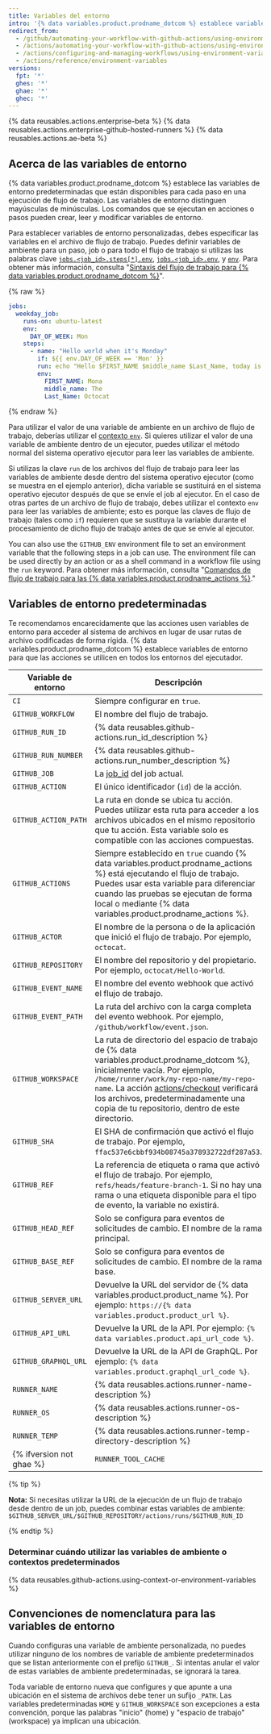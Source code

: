 ```yaml
---
title: Variables del entorno
intro: '{% data variables.product.prodname_dotcom %} establece variables de entorno predeterminadas para cada ejecución de flujo de trabajo de {% data variables.product.prodname_actions %}. También puedes establecer variables de entorno personalizadas en tu archivo de flujo de trabajo.'
redirect_from:
  - /github/automating-your-workflow-with-github-actions/using-environment-variables
  - /actions/automating-your-workflow-with-github-actions/using-environment-variables
  - /actions/configuring-and-managing-workflows/using-environment-variables
  - /actions/reference/environment-variables
versions:
  fpt: '*'
  ghes: '*'
  ghae: '*'
  ghec: '*'
---
```


{% data reusables.actions.enterprise-beta %}
{% data reusables.actions.enterprise-github-hosted-runners %}
{% data reusables.actions.ae-beta %}

## Acerca de las variables de entorno

{% data variables.product.prodname_dotcom %} establece las variables de entorno predeterminadas que están disponibles para cada paso en una ejecución de flujo de trabajo. Las variables de entorno distinguen mayúsculas de minúsculas. Los comandos que se ejecutan en acciones o pasos pueden crear, leer y modificar variables de entorno.

Para establecer variables de entorno personalizadas, debes especificar las variables en el archivo de flujo de trabajo. Puedes definir variables de ambiente para un paso, job o para todo el flujo de trabajo si utilizas las palabras clave [`jobs.<job_id>.steps[*].env`](/github/automating-your-workflow-with-github-actions/workflow-syntax-for-github-actions#jobsjob_idstepsenv), [`jobs.<job_id>.env`](/github/automating-your-workflow-with-github-actions/workflow-syntax-for-github-actions#jobsjob_idenv), y [`env`](/github/automating-your-workflow-with-github-actions/workflow-syntax-for-github-actions#env). Para obtener más información, consulta "[Sintaxis del flujo de trabajo para {% data variables.product.prodname_dotcom %}](/articles/workflow-syntax-for-github-actions/#jobsjob_idstepsenv)".

{% raw %}
```yaml
jobs:
  weekday_job:
    runs-on: ubuntu-latest
    env:
      DAY_OF_WEEK: Mon
    steps:
      - name: "Hello world when it's Monday"
        if: ${{ env.DAY_OF_WEEK == 'Mon' }}
        run: echo "Hello $FIRST_NAME $middle_name $Last_Name, today is Monday!"
        env:
          FIRST_NAME: Mona
          middle_name: The
          Last_Name: Octocat
```
{% endraw %}

Para utilizar el valor de una variable de ambiente en un archivo de flujo de trabajo, deberías utilizar el [contexto `env`](/actions/reference/context-and-expression-syntax-for-github-actions#env-context). Si quieres utilizar el valor de una variable de ambiente dentro de un ejecutor, puedes utilizar el método normal del sistema operativo ejecutor para leer las variables de ambiente.

Si utilizas la clave `run` de los archivos del flujo de trabajo para leer las variables de ambiente desde dentro del sistema operativo ejecutor (como se muestra en el ejemplo anterior), dicha variable se sustituirá en el sistema operativo ejecutor después de que se envíe el job al ejecutor. En el caso de otras partes de un archivo de flujo de trabajo, debes utilizar el contexto `env` para leer las variables de ambiente; esto es porque las claves de flujo de trabajo (tales como `if`) requieren que se sustituya la variable durante el procesamiento de dicho flujo de trabajo antes de que se envíe al ejecutor.

You can also use the `GITHUB_ENV` environment file to set an environment variable that the following steps in a job can use. The environment file can be used directly by an action or as a shell command in a workflow file using the `run` keyword. Para obtener más información, consulta "[Comandos de flujo de trabajo para las {% data variables.product.prodname_actions %}](/actions/reference/workflow-commands-for-github-actions/#setting-an-environment-variable)."

## Variables de entorno predeterminadas

Te recomendamos encarecidamente que las acciones usen variables de entorno para acceder al sistema de archivos en lugar de usar rutas de archivo codificadas de forma rígida. {% data variables.product.prodname_dotcom %} establece variables de entorno para que las acciones se utilicen en todos los entornos del ejecutador.

| Variable de entorno  | Descripción                                                                                                                                                                                                                                                                                                                                          |
| -------------------- | ---------------------------------------------------------------------------------------------------------------------------------------------------------------------------------------------------------------------------------------------------------------------------------------------------------------------------------------------------- |
| `CI`                 | Siempre configurar en `true`.                                                                                                                                                                                                                                                                                                                        |
| `GITHUB_WORKFLOW`    | El nombre del flujo de trabajo.                                                                                                                                                                                                                                                                                                                      |
| `GITHUB_RUN_ID`      | {% data reusables.github-actions.run_id_description %}
| `GITHUB_RUN_NUMBER`  | {% data reusables.github-actions.run_number_description %}
| `GITHUB_JOB`         | La [job_id](/actions/reference/workflow-syntax-for-github-actions#jobsjob_id) del job actual.                                                                                                                                                                                                                                                        |
| `GITHUB_ACTION`      | El único identificador (`id`) de la acción.                                                                                                                                                                                                                                                                                                          |
| `GITHUB_ACTION_PATH` | La ruta en donde se ubica tu acción. Puedes utilizar esta ruta para acceder a los archivos ubicados en el mismo repositorio que tu acción. Esta variable solo es compatible con las acciones compuestas.                                                                                                                                             |
| `GITHUB_ACTIONS`     | Siempre establecido en `true` cuando {% data variables.product.prodname_actions %} está ejecutando el flujo de trabajo. Puedes usar esta variable para diferenciar cuando las pruebas se ejecutan de forma local o mediante {% data variables.product.prodname_actions %}.                                                                         |
| `GITHUB_ACTOR`       | El nombre de la persona o de la aplicación que inició el flujo de trabajo. Por ejemplo, `octocat`.                                                                                                                                                                                                                                                   |
| `GITHUB_REPOSITORY`  | El nombre del repositorio y del propietario. Por ejemplo, `octocat/Hello-World`.                                                                                                                                                                                                                                                                     |
| `GITHUB_EVENT_NAME`  | El nombre del evento webhook que activó el flujo de trabajo.                                                                                                                                                                                                                                                                                         |
| `GITHUB_EVENT_PATH`  | La ruta del archivo con la carga completa del evento webhook. Por ejemplo, `/github/workflow/event.json`.                                                                                                                                                                                                                                            |
| `GITHUB_WORKSPACE`   | La ruta de directorio del espacio de trabajo de {% data variables.product.prodname_dotcom %}, inicialmente vacía. Por ejemplo, `/home/runner/work/my-repo-name/my-repo-name`. La acción [actions/checkout](https://github.com/actions/checkout) verificará los archivos, predeterminadamente una copia de tu repositorio, dentro de este directorio. |
| `GITHUB_SHA`         | El SHA de confirmación que activó el flujo de trabajo. Por ejemplo, `ffac537e6cbbf934b08745a378932722df287a53`.                                                                                                                                                                                                                                      |
| `GITHUB_REF`         | La referencia de etiqueta o rama que activó el flujo de trabajo. Por ejemplo, `refs/heads/feature-branch-1`. Si no hay una rama o una etiqueta disponible para el tipo de evento, la variable no existirá.                                                                                                                                           |
| `GITHUB_HEAD_REF`    | Solo se configura para eventos de solicitudes de cambio. El nombre de la rama principal.                                                                                                                                                                                                                                                             |
| `GITHUB_BASE_REF`    | Solo se configura para eventos de solicitudes de cambio. El nombre de la rama base.                                                                                                                                                                                                                                                                  |
| `GITHUB_SERVER_URL`  | Devuelve la URL del servidor de {% data variables.product.product_name %}. Por ejemplo: `https://{% data variables.product.product_url %}`.                                                                                                                                                                                                          |
| `GITHUB_API_URL`     | Devuelve la URL de la API. Por ejemplo: `{% data variables.product.api_url_code %}`.                                                                                                                                                                                                                                                                 |
| `GITHUB_GRAPHQL_URL` | Devuelve la URL de la API de GraphQL. Por ejemplo: `{% data variables.product.graphql_url_code %}`.                                                                                                                                                                                                                                                  |
| `RUNNER_NAME`        | {% data reusables.actions.runner-name-description %}
| `RUNNER_OS`          | {% data reusables.actions.runner-os-description %}
| `RUNNER_TEMP`        | {% data reusables.actions.runner-temp-directory-description %}
{% ifversion not ghae %}| `RUNNER_TOOL_CACHE` | {% data reusables.actions.runner-tool-cache-description %}{% endif %}

{% tip %}

**Nota:** Si necesitas utilizar la URL de la ejecución de un flujo de trabajo desde dentro de un job, puedes combinar estas variables de ambiente: `$GITHUB_SERVER_URL/$GITHUB_REPOSITORY/actions/runs/$GITHUB_RUN_ID`

{% endtip %}

### Determinar cuándo utilizar las variables de ambiente o contextos predeterminados

{% data reusables.github-actions.using-context-or-environment-variables %}

## Convenciones de nomenclatura para las variables de entorno

Cuando configuras una variable de ambiente personalizada, no puedes utilizar ninguno de los nombres de variable de ambiente predeterminados que se listan anteriormente con el prefijo `GITHUB_`. Si intentas anular el valor de estas variables de ambiente predeterminadas, se ignorará la tarea.

Toda variable de entorno nueva que configures y que apunte a una ubicación en el sistema de archivos debe tener un sufijo `_PATH`. Las variables predeterminadas `HOME` y `GITHUB_WORKSPACE` son excepciones a esta convención, porque las palabras "inicio" (home) y "espacio de trabajo" (workspace) ya implican una ubicación.
